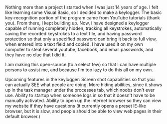 Nothing more than a project I started when I was just 14 years of age.  I felt like learning some Visual Basic, so I decided to make a keylogger.  The basic key-recognition portion of the program came from YouTube tutorials (thank you).  From there, I kept building up.  Now, I have designed a keylogger capable of running completely hidden, tracking all keystrokes, automatically saving the recorded keystrokes to a text file, and having password protection so that only a specified password can bring it back to full view, when entered into a text field and copied.  I have used it on my own computer to steal several youtube, facebook, and email passwords, and they have no clue that I did it.

I am making this open-source (to a select few) so that I can have multiple persons to assist me, and because I'm too lazy to do this all on my own.


Upcoming features in the keylogger:
Screen shot capabilities so that you can actually SEE what people are doing.
More hiding abilities, since it shows up in the task manager under the processes tab, which noobs don't ever use.
Ability to startup when someone logs in so that it doesn't have to be manually activated.
Ability to open up the internet browser so they can view my website if they have questions (it currently opens a preset IE-like browser, but it is slow, and people should be able to view web pages in their default browser.)
